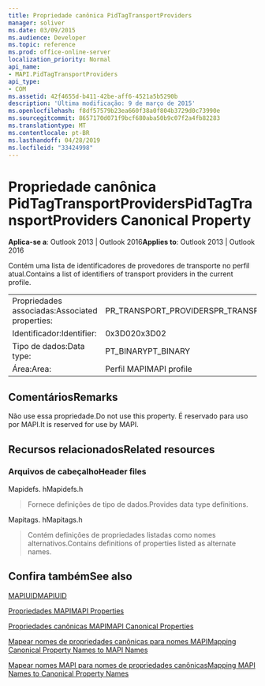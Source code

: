 ```yaml
---
title: Propriedade canônica PidTagTransportProviders
manager: soliver
ms.date: 03/09/2015
ms.audience: Developer
ms.topic: reference
ms.prod: office-online-server
localization_priority: Normal
api_name:
- MAPI.PidTagTransportProviders
api_type:
- COM
ms.assetid: 42f4655d-b411-42be-aff6-4521a5b5290b
description: 'Última modificação: 9 de março de 2015'
ms.openlocfilehash: f8df57579b23ea660f38a0f804b3729d0c73990e
ms.sourcegitcommit: 8657170d071f9bcf680aba50b9c07f2a4fb82283
ms.translationtype: MT
ms.contentlocale: pt-BR
ms.lasthandoff: 04/28/2019
ms.locfileid: "33424998"
---
```

# <a name="pidtagtransportproviders-canonical-property"></a><span data-ttu-id="945c4-103">Propriedade canônica PidTagTransportProviders</span><span class="sxs-lookup"><span data-stu-id="945c4-103">PidTagTransportProviders Canonical Property</span></span>

  
  
<span data-ttu-id="945c4-104">**Aplica-se a**: Outlook 2013 | Outlook 2016</span><span class="sxs-lookup"><span data-stu-id="945c4-104">**Applies to**: Outlook 2013 | Outlook 2016</span></span> 
  
<span data-ttu-id="945c4-105">Contém uma lista de identificadores de provedores de transporte no perfil atual.</span><span class="sxs-lookup"><span data-stu-id="945c4-105">Contains a list of identifiers of transport providers in the current profile.</span></span>
  
|||
|:-----|:-----|
|<span data-ttu-id="945c4-106">Propriedades associadas:</span><span class="sxs-lookup"><span data-stu-id="945c4-106">Associated properties:</span></span>  <br/> |<span data-ttu-id="945c4-107">PR_TRANSPORT_PROVIDERS</span><span class="sxs-lookup"><span data-stu-id="945c4-107">PR_TRANSPORT_PROVIDERS</span></span>  <br/> |
|<span data-ttu-id="945c4-108">Identificador:</span><span class="sxs-lookup"><span data-stu-id="945c4-108">Identifier:</span></span>  <br/> |<span data-ttu-id="945c4-109">0x3D02</span><span class="sxs-lookup"><span data-stu-id="945c4-109">0x3D02</span></span>  <br/> |
|<span data-ttu-id="945c4-110">Tipo de dados:</span><span class="sxs-lookup"><span data-stu-id="945c4-110">Data type:</span></span>  <br/> |<span data-ttu-id="945c4-111">PT_BINARY</span><span class="sxs-lookup"><span data-stu-id="945c4-111">PT_BINARY</span></span>  <br/> |
|<span data-ttu-id="945c4-112">Área:</span><span class="sxs-lookup"><span data-stu-id="945c4-112">Area:</span></span>  <br/> |<span data-ttu-id="945c4-113">Perfil MAPI</span><span class="sxs-lookup"><span data-stu-id="945c4-113">MAPI profile</span></span>  <br/> |
   
## <a name="remarks"></a><span data-ttu-id="945c4-114">Comentários</span><span class="sxs-lookup"><span data-stu-id="945c4-114">Remarks</span></span>

<span data-ttu-id="945c4-115">Não use essa propriedade.</span><span class="sxs-lookup"><span data-stu-id="945c4-115">Do not use this property.</span></span> <span data-ttu-id="945c4-116">É reservado para uso por MAPI.</span><span class="sxs-lookup"><span data-stu-id="945c4-116">It is reserved for use by MAPI.</span></span>
  
## <a name="related-resources"></a><span data-ttu-id="945c4-117">Recursos relacionados</span><span class="sxs-lookup"><span data-stu-id="945c4-117">Related resources</span></span>

### <a name="header-files"></a><span data-ttu-id="945c4-118">Arquivos de cabeçalho</span><span class="sxs-lookup"><span data-stu-id="945c4-118">Header files</span></span>

<span data-ttu-id="945c4-119">Mapidefs. h</span><span class="sxs-lookup"><span data-stu-id="945c4-119">Mapidefs.h</span></span>
  
> <span data-ttu-id="945c4-120">Fornece definições de tipo de dados.</span><span class="sxs-lookup"><span data-stu-id="945c4-120">Provides data type definitions.</span></span>
    
<span data-ttu-id="945c4-121">Mapitags. h</span><span class="sxs-lookup"><span data-stu-id="945c4-121">Mapitags.h</span></span>
  
> <span data-ttu-id="945c4-122">Contém definições de propriedades listadas como nomes alternativos.</span><span class="sxs-lookup"><span data-stu-id="945c4-122">Contains definitions of properties listed as alternate names.</span></span>
    
## <a name="see-also"></a><span data-ttu-id="945c4-123">Confira também</span><span class="sxs-lookup"><span data-stu-id="945c4-123">See also</span></span>



[<span data-ttu-id="945c4-124">MAPIUID</span><span class="sxs-lookup"><span data-stu-id="945c4-124">MAPIUID</span></span>](mapiuid.md)


[<span data-ttu-id="945c4-125">Propriedades MAPI</span><span class="sxs-lookup"><span data-stu-id="945c4-125">MAPI Properties</span></span>](mapi-properties.md)
  
[<span data-ttu-id="945c4-126">Propriedades canônicas MAPI</span><span class="sxs-lookup"><span data-stu-id="945c4-126">MAPI Canonical Properties</span></span>](mapi-canonical-properties.md)
  
[<span data-ttu-id="945c4-127">Mapear nomes de propriedades canônicas para nomes MAPI</span><span class="sxs-lookup"><span data-stu-id="945c4-127">Mapping Canonical Property Names to MAPI Names</span></span>](mapping-canonical-property-names-to-mapi-names.md)
  
[<span data-ttu-id="945c4-128">Mapear nomes MAPI para nomes de propriedades canônicas</span><span class="sxs-lookup"><span data-stu-id="945c4-128">Mapping MAPI Names to Canonical Property Names</span></span>](mapping-mapi-names-to-canonical-property-names.md)

